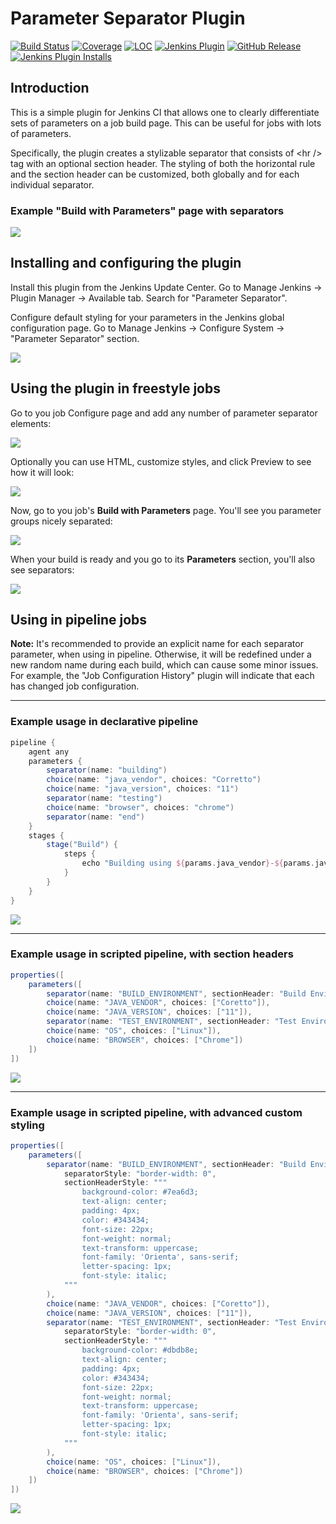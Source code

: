 # Parameter Separator Plugin

[![Build Status](https://ci.jenkins.io/job/Plugins/job/parameter-separator-plugin/job/main/badge/icon)](https://ci.jenkins.io/job/Plugins/job/parameter-separator-plugin/job/main/)
[![Coverage](https://ci.jenkins.io/job/Plugins/job/parameter-separator-plugin/job/main/badge/icon?status=${instructionCoverage}&subject=coverage&color=${colorInstructionCoverage})](https://ci.jenkins.io/job/Plugins/job/parameter-separator-plugin/job/main)
[![LOC](https://ci.jenkins.io/job/Plugins/job/parameter-separator-plugin/job/main/badge/icon?job=test&status=${lineOfCode}&subject=line%20of%20code&color=blue)](https://ci.jenkins.io/job/Plugins/job/parameter-separator-plugin/job/main)
[![Jenkins Plugin](https://img.shields.io/jenkins/plugin/v/parameter-separator.svg)](https://plugins.jenkins.io/parameter-separator)
[![GitHub Release](https://img.shields.io/github/release/jenkinsci/parameter-separator-plugin.svg?label=changelog)](https://github.com/jenkinsci/parameter-separator-plugin/releases/latest)
[![Jenkins Plugin Installs](https://img.shields.io/jenkins/plugin/i/parameter-separator.svg?color=blue)](https://plugins.jenkins.io/parameter-separator)

## Introduction

This is a simple plugin for Jenkins CI that allows one to clearly differentiate sets of parameters on a job build page.
This can be useful for jobs with lots of parameters.

Specifically, the plugin creates a stylizable separator that consists of &lt;hr /&gt; tag with an optional section header.
The styling of both the horizontal rule and the section header can be customized, both globally and for each individual separator.

### Example "Build with Parameters" page with separators

![](github_site/img/job-build-1.png)

## Installing and configuring the plugin

Install this plugin from the Jenkins Update Center. Go to Manage Jenkins -> Plugin Manager -> Available tab. Search for
"Parameter Separator".

Configure default styling for your parameters in the Jenkins global configuration page. Go to Manage Jenkins -> Configure
System -> "Parameter Separator" section.

![](github_site/img/global-config.png)

## Using the plugin in freestyle jobs

Go to you job Configure page and add any number of parameter separator elements:

![](github_site/img/job-config.png)

Optionally you can use HTML, customize styles, and click Preview to see how it will look:

![](github_site/img/job-config-with-preview.png)

Now, go to you job's **Build with Parameters** page. You'll see you parameter groups nicely separated:

![](github_site/img/job-build-4.png)

When your build is ready and you go to its **Parameters** section, you'll also see separators:

![](github_site/img/build-params-4.png)

## Using in pipeline jobs

**Note:** It's recommended to provide an explicit name for each separator parameter, when using in pipeline.
Otherwise, it will be redefined under a new random name during each build, which can cause some minor issues.
For example, the "Job Configuration History" plugin will indicate that each has changed job configuration.

---

### Example usage in declarative pipeline

```groovy
pipeline {
	agent any
	parameters {
		separator(name: "building")
		choice(name: "java_vendor", choices: "Corretto")
		choice(name: "java_version", choices: "11")
		separator(name: "testing")
		choice(name: "browser", choices: "chrome")
		separator(name: "end")
	}
	stages {
		stage("Build") {
			steps {
				echo "Building using ${params.java_vendor}-${params.java_version}"
			}
		}
	}
}
```

![](github_site/img/job-build-3.png)

---

### Example usage in scripted pipeline, with section headers
```groovy
properties([
	parameters([
		separator(name: "BUILD_ENVIRONMENT", sectionHeader: "Build Environment"),
		choice(name: "JAVA_VENDOR", choices: ["Coretto"]),
		choice(name: "JAVA_VERSION", choices: ["11"]),
		separator(name: "TEST_ENVIRONMENT", sectionHeader: "Test Environment"),
		choice(name: "OS", choices: ["Linux"]),
		choice(name: "BROWSER", choices: ["Chrome"])
	])
])
```

![](github_site/img/job-build-2.png)

---

### Example usage in scripted pipeline, with advanced custom styling

```groovy
properties([
	parameters([
		separator(name: "BUILD_ENVIRONMENT", sectionHeader: "Build Environment",
			separatorStyle: "border-width: 0",
			sectionHeaderStyle: """
				background-color: #7ea6d3;
				text-align: center;
				padding: 4px;
				color: #343434;
				font-size: 22px;
				font-weight: normal;
				text-transform: uppercase;
				font-family: 'Orienta', sans-serif;
				letter-spacing: 1px;
				font-style: italic;
			"""
		),
		choice(name: "JAVA_VENDOR", choices: ["Coretto"]),
		choice(name: "JAVA_VERSION", choices: ["11"]),
		separator(name: "TEST_ENVIRONMENT", sectionHeader: "Test Environment",
			separatorStyle: "border-width: 0",
			sectionHeaderStyle: """
				background-color: #dbdb8e;
				text-align: center;
				padding: 4px;
				color: #343434;
				font-size: 22px;
				font-weight: normal;
				text-transform: uppercase;
				font-family: 'Orienta', sans-serif;
				letter-spacing: 1px;
				font-style: italic;
			"""
		),
		choice(name: "OS", choices: ["Linux"]),
		choice(name: "BROWSER", choices: ["Chrome"])
	])
])
```

![](github_site/img/job-build-4.png)
